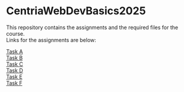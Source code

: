 # CentriaWebDevBasics2025

This repository contains the assignments and the required files for the course.   
Links for the assignments are below:   

[Task A](https://github.com/Mortumm/CentriaWebDevBasics2025/tree/main/task-a)   
[Task B](https://github.com/Mortumm/CentriaWebDevBasics2025/tree/main/task-b)   
[Task C](https://github.com/Mortumm/CentriaWebDevBasics2025/tree/main/task-c)   
[Task D](https://github.com/Mortumm/CentriaWebDevBasics2025/tree/main/task-d)   
[Task E](https://github.com/Mortumm/CentriaWebDevBasics2025/tree/main/task-e)   
[Task F](https://github.com/Mortumm/CentriaWebDevBasics2025/tree/main/task-f)   
